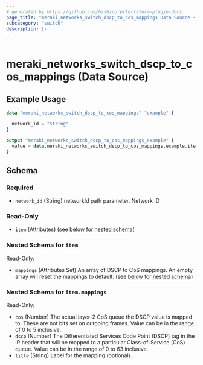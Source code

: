 ```yaml
---
# generated by https://github.com/hashicorp/terraform-plugin-docs
page_title: "meraki_networks_switch_dscp_to_cos_mappings Data Source - terraform-provider-meraki"
subcategory: "switch"
description: |-
  
---
```


# meraki_networks_switch_dscp_to_cos_mappings (Data Source)



## Example Usage

```terraform
data "meraki_networks_switch_dscp_to_cos_mappings" "example" {

  network_id = "string"
}

output "meraki_networks_switch_dscp_to_cos_mappings_example" {
  value = data.meraki_networks_switch_dscp_to_cos_mappings.example.item
}
```

<!-- schema generated by tfplugindocs -->
## Schema

### Required

- `network_id` (String) networkId path parameter. Network ID

### Read-Only

- `item` (Attributes) (see [below for nested schema](#nestedatt--item))

<a id="nestedatt--item"></a>
### Nested Schema for `item`

Read-Only:

- `mappings` (Attributes Set) An array of DSCP to CoS mappings. An empty array will reset the mappings to default. (see [below for nested schema](#nestedatt--item--mappings))

<a id="nestedatt--item--mappings"></a>
### Nested Schema for `item.mappings`

Read-Only:

- `cos` (Number) The actual layer-2 CoS queue the DSCP value is mapped to. These are not bits set on outgoing frames. Value can be in the range of 0 to 5 inclusive.
- `dscp` (Number) The Differentiated Services Code Point (DSCP) tag in the IP header that will be mapped to a particular Class-of-Service (CoS) queue. Value can be in the range of 0 to 63 inclusive.
- `title` (String) Label for the mapping (optional).
